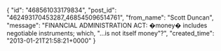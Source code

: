  {
   "id": "468561033179834",
   "post_id": "462493170453287_468545096514761",
   "from_name": "Scott Duncan",
   "message": "FINANCIAL ADMINISTRATION ACT: �money� includes negotiable instruments; which, \"...is not itself money\"?",
   "created_time": "2013-01-21T21:58:21+0000"
 }
